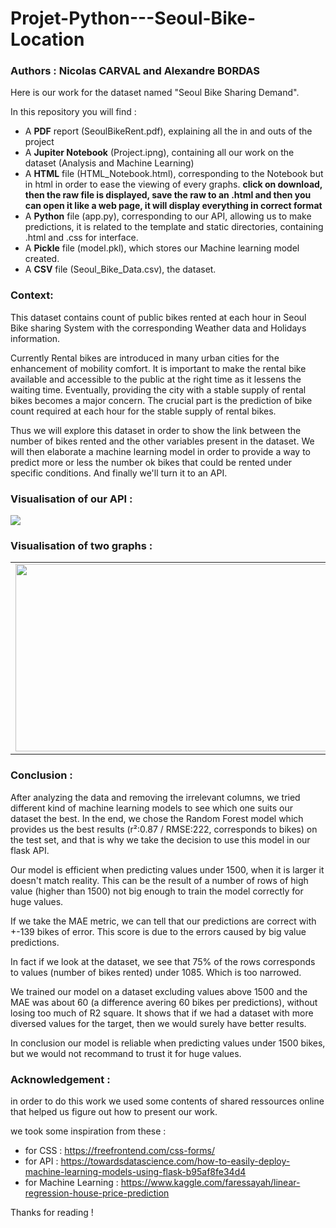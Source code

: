 # Projet-Python---Seoul-Bike-Location
### Authors : **Nicolas CARVAL** and **Alexandre BORDAS**

Here is our work for the dataset named "Seoul Bike Sharing Demand".

In this repository you will find :

- A **PDF** report (SeoulBikeRent.pdf), explaining all the in and outs of the project
- A **Jupiter Notebook** (Project.ipng), containing all our work on the dataset (Analysis and Machine Learning)
- A **HTML** file (HTML_Notebook.html), corresponding to the Notebook but in html in order to ease the viewing of every graphs. **click on download, then the raw file is displayed, save the raw to an .html and then you can open it like a web page, it will display everything in correct format**
- A **Python** file (app.py), corresponding to our API, allowing us to make predictions, it is related to the template and static directories, containing .html and .css for interface.
- A **Pickle** file (model.pkl), which stores our Machine learning model created.
- A **CSV** file (Seoul_Bike_Data.csv), the dataset.

### Context:
This dataset contains count of public bikes rented at each hour in Seoul Bike sharing System with the corresponding Weather data and Holidays information.

Currently Rental bikes are introduced in many urban cities for the enhancement of mobility comfort. It is important to make the rental bike available and accessible to the public at the right time as it lessens the waiting time. Eventually, providing the city with a stable supply of rental bikes becomes a major concern. The crucial part is the prediction of bike count required at each hour for the stable supply of rental bikes.

Thus we will explore this dataset in order to show the link between the number of bikes rented and the other variables present in the dataset. We will then elaborate a machine learning model in order to provide a way to predict more or less the number ok bikes that could be rented under specific conditions. And finally we'll turn it to an API.

### Visualisation of our API :

<img src="https://user-images.githubusercontent.com/84092005/147891665-402ae35b-1944-4578-8bf3-a9ac689709f2.png" >

###  Visualisation of two graphs :

<table>
  <tr>
    <td>
      <img src="https://user-images.githubusercontent.com/84092005/147833281-6052e5ff-8161-4a68-9731-b35c5ee60e70.png" width="500" height="300">
    </td>
    <td>
      <img src="https://user-images.githubusercontent.com/84092005/147833073-e362f2be-3db7-41f8-aa05-6529aa169607.png" width="500" height="300">
    </td>
  </tr>
</table>

### Conclusion :
After analyzing the data and removing the irrelevant columns, we tried different kind of machine learning models to see which one suits our dataset the best. In the end, we chose the Random Forest model which provides us the best results (r²:0.87 / RMSE:222, corresponds to bikes) on the test set, and that is why we take the decision to use this model in our flask API.

Our model is efficient when predicting values under 1500, when it is larger it doesn't match reality. This can be the result of a number of rows of high value (higher than 1500) not big enough to train the model correctly for huge values.

If we take the MAE metric, we can tell that our predictions are correct with +-139 bikes of error. This score is due to the errors caused by big value predictions.

In fact if we look at the dataset, we see that 75% of the rows corresponds to values (number of bikes rented) under 1085. Which is too narrowed.

We trained our model on a dataset excluding values above 1500 and the MAE was about 60 (a difference avering 60 bikes per predictions), without losing too much of R2 square. It shows that if we had a dataset with more diversed values for the target, then we would surely have better results.

In conclusion our model is reliable when predicting values under 1500 bikes, but we would not recommand to trust it for huge values.


### Acknowledgement : 
in order to do this work we used some contents of shared ressources online that helped us figure out how to present our work.

we took some inspiration from these :
- for CSS :  https://freefrontend.com/css-forms/
- for API : https://towardsdatascience.com/how-to-easily-deploy-machine-learning-models-using-flask-b95af8fe34d4
- for Machine Learning : https://www.kaggle.com/faressayah/linear-regression-house-price-prediction

Thanks for reading !
